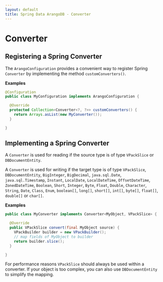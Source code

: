 ```yaml
---
layout: default
title: Spring Data ArangoDB - Converter
---
```

# Converter

## Registering a Spring Converter

The `ArangoConfiguration` provides a convenient way to register Spring `Converter` by implementing the method `customConverters()`.

**Examples**

```java
@Configuration
public class MyConfiguration implements ArangoConfiguration {

  @Override
  protected Collection<Converter<?, ?>> customConverters() {
    return Arrays.asList(new MyConverter());
  }

}
```

## Implementing a Spring Converter

A `Converter` is used for reading if the source type is of type `VPackSlice` or `DBDocumentEntity`.

A `Converter` is used for writing if the target type is of type `VPackSlice`, `DBDocumentEntity`, `BigInteger`, `BigDecimal`, `java.sql.Date`, `java.sql.Timestamp`, `Instant`, `LocalDate`, `LocalDateTime`, `OffsetDateTime`, `ZonedDateTime`, `Boolean`, `Short`, `Integer`, `Byte`, `Float`, `Double`, `Character`, `String`, `Date`, `Class`, `Enum`, `boolean[]`, `long[]`, `short[]`, `int[]`, `byte[]`, `float[]`, `double[]` or `char[]`.

**Examples**

```java
public class MyConverter implements Converter<MyObject, VPackSlice> {

  @Override
  public VPackSlice convert(final MyObject source) {
    VPackBuilder builder = new VPackBuilder();
    // map fields of MyObject to builder
    return builder.slice();
  }

}
```

For performance reasons `VPackSlice` should always be used within a converter. If your object is too complex, you can also use `DBDocumentEntity` to simplify the mapping.
